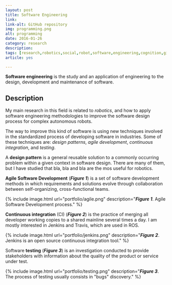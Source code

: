 ```yaml
---
layout: post
title: Software Engineering
link: 
link-alt: GitHub repository
img: programming.png
alt: programming
date: 2016-01-26
category: research
description: 
tags: [research,robotics,social,robot,software,engineering,cognition,github]
article: yes

---
```


**Software engineering** is the study and an application of engineering to the design, development and maintenance of software.

## Description

My main research in this field is related to _robotics_, and how to apply software engineering methodologies to improve the software design process for complex autonomous robots.

The way to improve this kind of software is using new techniques involved in the standardized process of developing software in industries. Some of these techniques are: _design patterns_, _agile development_, _continuous integration_, and _testing_.

A **design pattern** is a general reusable solution to a commonly occurring problem within a given context in software design. There are many of them, but I have studied that bla, bla and bla are the mos useful for robotics.

**Agile Software Development** (<b><i>Figure 1</i></b>) is a set of software development methods in which requirements and solutions evolve through collaboration between self-organizing, cross-functional teams.

{% include image.html url="portfolio/agile.png" description="<b><i>Figure 1</i></b>. Agile Software Development process." %}

**Continuous integration** (CI) (<b><i>Figure 2</i></b>) is the practice of merging all developer working copies to a shared mainline several times a day. I am mostly interested in Jenkins and Travis, which are used in ROS.

{% include image.html url="portfolio/jenkins.png" description="<b><i>Figure 2</i></b>. Jenkins is an open source continuous integration tool." %}

Software **testing** (<b><i>Figure 3</i></b>) is an investigation conducted to provide stakeholders with information about the quality of the product or service under test.

{% include image.html url="portfolio/testing.png" description="<b><i>Figure 3</i></b>. The process of testing usually consists in "bugs" discovery." %}
